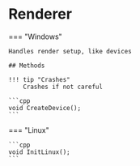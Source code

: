 # Renderer

=== "Windows"

    Handles render setup, like devices

    ## Methods

    !!! tip "Crashes"
        Crashes if not careful

    ```cpp
    void CreateDevice();
    ```

=== "Linux"

    ```cpp
    void InitLinux();
    ```